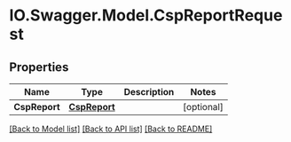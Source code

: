 # IO.Swagger.Model.CspReportRequest
## Properties

Name | Type | Description | Notes
------------ | ------------- | ------------- | -------------
**CspReport** | [**CspReport**](CspReport.md) |  | [optional] 

[[Back to Model list]](../README.md#documentation-for-models) [[Back to API list]](../README.md#documentation-for-api-endpoints) [[Back to README]](../README.md)

